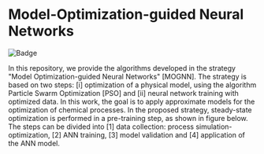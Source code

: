 # Model-Optimization-guided Neural Networks
![Badge](https://img.shields.io/badge/Python-blue)

In this repository, we provide the algorithms developed in the strategy "Model Optimization-guided Neural Networks" [MOGNN]. The strategy is based on two steps: [i] optimization of a physical model, using the algorithm Particle Swarm Optimization [PSO] and [ii] neural network training with optimized data.
In this work, the goal is to apply approximate models for the optimization of chemical processes. In the proposed strategy, steady-state optimization is performed in a pre-training step, as shown in figure below. The steps can be divided into [1] data collection: process simulation-optimization, [2] ANN training, [3] model validation and [4] application of the ANN model.

